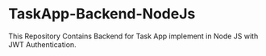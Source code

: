 # TaskApp-Backend-NodeJs
This Repository Contains Backend for Task App implement in Node JS with JWT Authentication.
